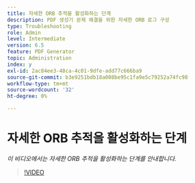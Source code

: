```yaml
---
title: 자세한 ORB 추적을 활성화하는 단계
description: PDF 생성기 문제 해결을 위한 자세한 ORB 로그 구성
type: Troubleshooting
role: Admin
level: Intermediate
version: 6.5
feature: PDF Generator
topic: Administration
index: y
exl-id: 2ac84ee3-48ca-4c01-9dfe-add77c666ba9
source-git-commit: b3e9251bdb18a008be95c1fa9e5c79252a74fc98
workflow-type: tm+mt
source-wordcount: '32'
ht-degree: 0%

---
```


# 자세한 ORB 추적을 활성화하는 단계

*이 비디오에서는 자세한 ORB 추적을 활성화하는 단계를 안내합니다.*

>[!VIDEO](https://video.tv.adobe.com/v/335526?quality=12&learn=on)
